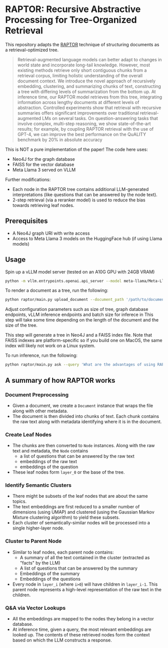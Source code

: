 # RAPTOR: Recursive Abstractive Processing for Tree-Organized Retrieval

This repository adapts the [RAPTOR](https://arxiv.org/abs/2401.18059) technique of structuring documents as a retrieval-optimized tree.

> Retrieval-augmented language models can better adapt to changes in world state and incorporate long-tail knowledge. However, most existing methods retrieve only short contiguous chunks from a retrieval corpus, limiting holistic understanding of the overall document context. We introduce the novel approach of recursively embedding, clustering, and summarizing chunks of text, constructing a tree with differing levels of summarization from the bottom up. At inference time, our RAPTOR model retrieves from this tree, integrating information across lengthy documents at different levels of abstraction. Controlled experiments show that retrieval with recursive summaries offers significant improvements over traditional retrieval-augmented LMs on several tasks. On question-answering tasks that involve complex, multi-step reasoning, we show state-of-the-art results; for example, by coupling RAPTOR retrieval with the use of GPT-4, we can improve the best performance on the QuALITY benchmark by 20% in absolute accuracy

This is NOT a pure implementation of the paper! The code here uses:
* Neo4J for the graph database
* FAISS for the vector database
* Meta Llama 3 served on VLLM

Further modifications:
* Each node in the RAPTOR tree contains additional LLM-generated interpretations (like questions that can be answered by the node text).
* 2-step retrieval (via a reranker model) is used to reduce the bias towards retrieving leaf nodes.


## Prerequisites
* A Neo4J graph URI with write access
* Access to Meta Llama 3 models on the HuggingFace hub (if using Llama models)


## Usage

Spin up a vLLM model server (tested on an A10G GPU with 24GB VRAM)

```bash
python -m vllm.entrypoints.openai.api_server --model meta-llama/Meta-Llama-3-8B-Instruct --max-num-seqs 128 --max-model-len 7168 --gpu-memory-utilization 0.75 --kv-cache-dtype fp8_e5m2
```

To render a document as a tree, run the following:

```bash
python raptor/main.py upload_document --document_path '/path/to/document/raptor_arxiv.pdf'
```

Adjust configuration parameters such as size of tree, graph database endpoints, vLLM inference endpoints and batch size for inferece in [](config.yaml)
This step will take some time depending on the length of the document and the size of the tree.

This step will generate a tree in Neo4J and a FAISS index file. Note that FAISS indexes are platform-specific so if you build one on MacOS, the same index will likely not work on a Linux system.

To run inference, run the following:
```bash
python raptor/main.py ask --query 'What are the advantages of using RAPTOR over other retrieval methods?' --vector_index_file index_00112233.faiss
```




## A summary of how RAPTOR works

### Document Preprocessing
* Given a document, we create a `Document` instance that wraps the file along with other metadata.
* The document is then divided into chunks of text. Each chunk contains the raw text along with metadata identifying where it is in the document.

### Create Leaf Nodes
* The chunks are then converted to `Node` instances. Along with the raw text and metadata, the `Node` contains
    * a list of questions that can be answered by the raw text
    * embeddings of the raw text
    * embeddings of the question
* These leaf nodes form `layer_0` or the base of the tree.

### Identify Semantic Clusters
* There might be subsets of the leaf nodes that are about the same topics.
* The text embeddings are first reduced to a smaller number of dimensions (using UMAP) and clustered (using the Gaussian Markov Mixture clustering algorithm) to yield these subsets.
* Each cluster of semantically-similar nodes will be processed into a single higher-layer node.

### Cluster to Parent Node
* Similar to leaf nodes, each parent node contains:
    * A summary of all the text contained in the cluster (extracted as "facts" by the LLM)
    * A list of questions that can be answered by the summary
    * Embeddings of the summary
    * Embeddings of the questions
* Every node in `layer_i` (where `i>0`) will have children in `layer_i-1`. This parent node represents a high-level representation of the raw text in the children.

### Q&A via Vector Lookups
* All the embeddings are mapped to the nodes they belong in a vector database.
* At inference time, given a query, the most relevant embeddings are looked up. The contents of these retrieved nodes form the context based on which the LLM constructs a response.
